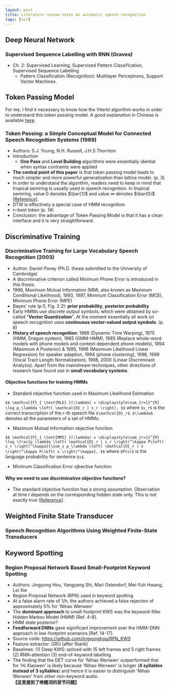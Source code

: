 ```yaml
---
layout: post
title: Literature review notes on automatic speech recognition
tags: [asr]
---
```


## Deep Neural Network

### Supervised Sequence Labelling with RNN (Graves)

- Ch. 2: Supervised Learning, Supervised Pattern Classification, Supervised Sequence Labelling
  - Pattern Classification (Recognition): Multilayer Perceptrons, Support Vector Machines.

## Token Passing Model

For me, I find it necessary to know how the Viterbi algorithm works in order to understand this token passing model. A good explanation in Chinese is available [here](https://www.zhihu.com/question/20136144).

### Token Passing: a Simple Conceptual Model for Connected Speech Recognition Systems (1989)

- Authors: S.J. Young, N.H. Russell, J.H.S Thornton
- Introduction
  - **One Pass** and **Level Building** algorithms were essentially idential when syntax contraints were applied
- **The central point of this paper** is that token passing model leads to much simpler and more powerful generalization than lattice model. (p. 3)
- In order to understand the algorithm, readers need to keep in mind that tropical semiring is usually used in speech recognition. In tropical semiring, value $0$ denotes $\bar{1}$ and value $\infty$ denotes $\bar{0}$ [[Reference](https://x-algo.cn/index.php/2017/04/29/speech-recognition-decoder-1-automata-and-semi-circular/)].
- DTW is effectively a special case of HMM recognition.
- n-best token (p. 14)
- Conclusion: the advantage of Token Passing Model is that it has a clean interface and it is very straightforward.

## Discriminative Training

### Discriminative Training for Large Vocabulary Speech Recognition (2003)

- Author: Daniel Povey (Ph.D. thesis submitted to the University of Cambridge)
- A discriminative criterion called Minimum Phone Error is introduced in this thesis.
- 1986, Maximum Mutual Information (MMI, also known as Maximum Conditional Likelihood), 1993, 1997, Minimum Classification Error (MCE), Minimum Phone Error (MPE)
- Bayes' rule (p.5, Fig. 2.2): **prior probability**, **posterior probability**
- Early HMMs use discrete output symbols, which were obtained by so-called "**Vector Quantization**". At the moment essentially all work on speech recognition uses **continuous vector-valued output symbols**. (p. 8)
- **History of speech recognition**: 1968 (Dynamic Time Warping), 1975 (HMM, Dragon system), 1985 (GMM-HMM), 1985 (Replace whole-word models with phone models and context-dependent phone models), 1994 (Maximum A Posterior) & 1995, 1996 (Maximum Likelihood Linear Regression) for speaker adaption, 1994 (phone clustering), 1996, 1999 (Vocal Tract Length Normalization), 1998, 2000 (Linear Discriminant Analysis). Apart from the mainstream techniques, other directions of research have found use in **small vocabulary systems**.

#### Objective functions for training HMMs

- Standard objective function used in Maximum Likelihood Estimation

`$$
\mathcal{F}_{ \text{MLE} }(\lambda) =
\displaystyle\sum_{r=1}^{R} \log p_\lambda \left( \mathcal{O}_r | s_r \right),
$$`
where `$s_r$` is the correct transcription of the *r*-th speech file `$\mathcal{O}_r$`. `$\lambda$` denotes all the parameters of a set of HMMs.

- Maximum Mutual Information objective function

`$$
\mathcal{F}_{ \text{MMI} }(\lambda) =
\displaystyle\sum_{r=1}^{R} \log \frac{p_\lambda \left( \mathcal{O}_r | s_r \right)^\kappa P\left( s_r \right)^\kappa}{\sum_s p_\lambda \left( \mathcal{O}_r | s \right)^\kappa P\left( s \right)^\kappa},
$$`
where `$P(s)$` is the language probability for sentence `$s$`.

- Minimum Classification Error ojbective function

#### Why we need to use discriminative objective functions?

- The standard objective function has a strong assumption. Observation at time *t* depends on the corresponding hidden state only. This is not exactly true [[Reference](https://medium.com/@jonathan_hui/speech-recognition-maximum-mutual-information-estimation-mmie-a0db565764aa)].

## Weighted Finite State Transducer

### Speech Recognition Algorithms Using Weighted Finite-State Transducers

## Keyword Spotting

### Region Proposal Network Based Small-Footprint Keyword Spotting

- Authors: Jingyong Hou, Yangyang Shi, Mari Ostendorf, Mei-Yuh Hwang, Lei Xie
- Region Proposal Network (RPN) used in keyword spotting
- At a false alarm rate of 1/h, the authors achieved a false rejection of approximately 5% for 'Nihao Wenwen'
- The **dominant approach** to small-footprint KWS was the keyword-filler Hidden Markov Model (HMM) [Ref. 4-8].
- HMM state posterior?
- **Feedforward DNNs** gave significant improvement over the HMM-DNN approach in low-footprint scenarios [Ref. 14-17].
- Source code: <https://github.com/jingyonghou/RPN_KWS>
- Feature extractor: GRU (after fbank)
- Baselines: (1) Deep KWS: spliced with 15 left frames and 5 right frames (2) RNN-attention (3) end-of-keyword labelling
- The finding that the DET curve for 'Nihao Wenwen' outperformed that for 'Hi Xiaowen' is likely because 'Nihao Wenwen' is longer (**4 syllables instead of 3 syllables**) and hence it is easier to distinguish 'Nihao Wenwen' from other non-keyword audio. **【这里提到了唤醒词的音节问题】**

